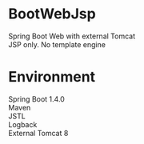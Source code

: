 # BootWebJsp
Spring Boot Web with external Tomcat
<br>
JSP only. No template engine
# Environment
Spring Boot 1.4.0<br>
Maven<br>
JSTL<br>
Logback<br>
External Tomcat 8

